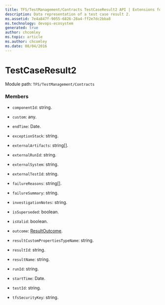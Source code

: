 ```yaml
---
title: TFS/TestManagement/Contracts TestCaseResult2 API | Extensions for Azure DevOps Services
description: Data representation of a test case result 2.
ms.assetid: 7e4a847f-9055-6826-28a4-ff2e7dc2bba8
ms.technology: devops-ecosystem
generated: true
author: chcomley
ms.topic: article
ms.author: chcomley
ms.date: 08/04/2016
---
```


# TestCaseResult2

Module path: `TFS/TestManagement/Contracts`

### Members

- `componentId`: string.

- `custom`: any.

- `endTime`: Date.

- `exceptionStack`: string.

- `externalArtifacts`: string[].

- `externalRunId`: string.

- `externalSystem`: string.

- `externalTestId`: string.

- `failureReasons`: string[].

- `failureSummary`: string.

- `investigationNotes`: string.

- `isSuperseded`: boolean.

- `isValid`: boolean.

- `outcome`: [ResultOutcome](../../../TFS/TestManagement/Contracts/ResultOutcome.md).

- `resultCustomPropertiesTypeName`: string.

- `resultId`: string.

- `resultName`: string.

- `runId`: string.

- `startTime`: Date.

- `testId`: string.

- `tfsSecurityKey`: string.
